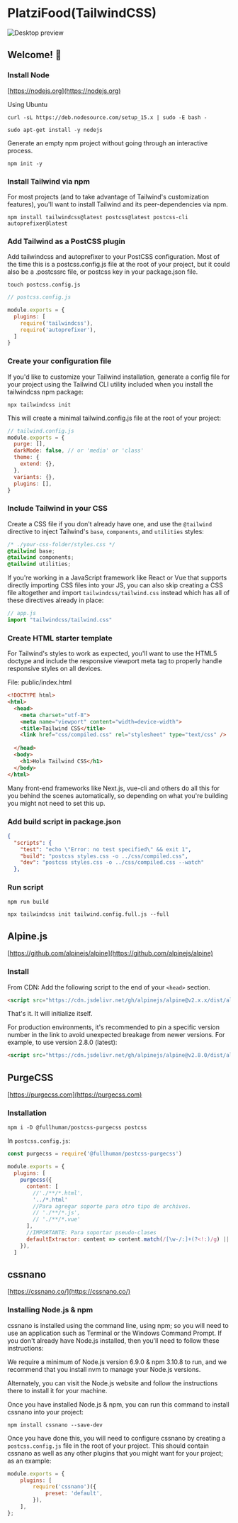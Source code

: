 # PlatziFood(TailwindCSS)

![Desktop preview](./design/desktop-preview.png)

## Welcome! 👋

### Install Node

[https://nodejs.org](https://nodejs.org)

Using Ubuntu

```
curl -sL https://deb.nodesource.com/setup_15.x | sudo -E bash -

sudo apt-get install -y nodejs

```

Generate an empty npm project without going through an interactive process.

```
npm init -y

```

### Install Tailwind via npm

For most projects (and to take advantage of Tailwind's customization features), you'll want to install Tailwind and its peer-dependencies via npm.

```
npm install tailwindcss@latest postcss@latest postcss-cli autoprefixer@latest 

```

### Add Tailwind as a PostCSS plugin

Add tailwindcss and autoprefixer to your PostCSS configuration. Most of the time this is a postcss.config.js file at the root of your project, but it could also be a .postcssrc file, or postcss key in your package.json file.

```
touch postcss.config.js
```

```JavaScript
// postcss.config.js

module.exports = {
  plugins: [
    require('tailwindcss'),
    require('autoprefixer'),
  ]
}
```

### Create your configuration file

If you'd like to customize your Tailwind installation, generate a config file for your project using the Tailwind CLI utility included when you install the tailwindcss npm package:

```
npx tailwindcss init
```

This will create a minimal tailwind.config.js file at the root of your project:

```JavaScript
// tailwind.config.js
module.exports = {
  purge: [],
  darkMode: false, // or 'media' or 'class'
  theme: {
    extend: {},
  },
  variants: {},
  plugins: [],
}
```

### Include Tailwind in your CSS

Create a CSS file if you don't already have one, and use the `@tailwind` directive to inject Tailwind's `base`, `components`, and `utilities` styles:

```CSS
/* ./your-css-folder/styles.css */
@tailwind base;
@tailwind components;
@tailwind utilities;
```

If you're working in a JavaScript framework like React or Vue that supports directly importing CSS files into your JS, you can also skip creating a CSS file altogether and import `tailwindcss/tailwind.css` instead which has all of these directives already in place:

```JavaScript
// app.js
import "tailwindcss/tailwind.css"
```

### Create HTML starter template

For Tailwind's styles to work as expected, you'll want to use the HTML5 doctype and include the responsive viewport meta tag to properly handle responsive styles on all devices.

File:  public/index.html

```HTML
<!DOCTYPE html>
<html>
  <head>
    <meta charset="utf-8">
    <meta name="viewport" content="width=device-width">
    <title>Tailwind CSS</title>
    <link href="css/compiled.css" rel="stylesheet" type="text/css" />
  
  </head>
  <body>
    <h1>Hola Tailwind CSS</h1>
  </body>
</html>
```

Many front-end frameworks like Next.js, vue-cli and others do all this for you behind the scenes automatically, so depending on what you're building you might not need to set this up.

### Add build script in package.json

```JSON
{
  "scripts": {
    "test": "echo \"Error: no test specified\" && exit 1",
    "build": "postcss styles.css -o ../css/compiled.css",
    "dev": "postcss styles.css -o ../css/compiled.css --watch"
  },


```

### Run script

```
npm run build
```

```
npx tailwindcss init tailwind.config.full.js --full
```

## Alpine.js

[https://github.com/alpinejs/alpine](https://github.com/alpinejs/alpine)

### Install

From CDN: Add the following script to the end of your `<head>` section.

```html
<script src="https://cdn.jsdelivr.net/gh/alpinejs/alpine@v2.x.x/dist/alpine.min.js" defer></script>
```

That's it. It will initialize itself.

For production environments, it's recommended to pin a specific version number in the link to avoid unexpected breakage from newer versions. For example, to use version 2.8.0 (latest):

```html
<script src="https://cdn.jsdelivr.net/gh/alpinejs/alpine@v2.8.0/dist/alpine.min.js" defer></script>
```

## PurgeCSS

[https://purgecss.com](https://purgecss.com)

### Installation

```
npm i -D @fullhuman/postcss-purgecss postcss
```

In `postcss.config.js`:

```JavaScript
const purgecss = require('@fullhuman/postcss-purgecss')

module.exports = {
  plugins: [
    purgecss({
      content: [
        //'./**/*.html',
        '../*.html'
        //Para agregar soporte para otro tipo de archivos.
        // './**/*.js',
        // './**/*.vue'
      ],
      //IMPORTANTE: Para soportar pseudo-clases
      defaultExtractor: content => content.match(/[\w-/:]+(?<!:)/g) || []
    }),
  ]
```
## cssnano

[https://cssnano.co/](https://cssnano.co/)

### Installing Node.js & npm

cssnano is installed using the command line, using npm; so you will need to use an application such as Terminal or the Windows Command Prompt. If you don't already have Node.js installed, then you'll need to follow these instructions:

We require a minimum of Node.js version 6.9.0 & npm 3.10.8 to run, and we recommend that you install nvm to manage your Node.js versions.

Alternately, you can visit the Node.js website and follow the instructions there to install it for your machine.

Once you have installed Node.js & npm, you can run this command to install cssnano into your project:

```
npm install cssnano --save-dev
```

Once you have done this, you will need to configure cssnano by creating a `postcss.config.js` file in the root of your project. This should contain cssnano as well as any other plugins that you might want for your project; as an example:

```JavaScript
module.exports = {
    plugins: [
        require('cssnano')({
            preset: 'default',
        }),
    ],
};
```
